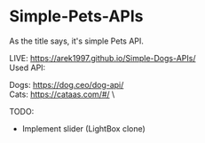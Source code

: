 # Simple-Pets-APIs
As the title says, it's simple Pets API.

LIVE: https://arek1997.github.io/Simple-Dogs-APIs/ \
Used API:

Dogs: https://dog.ceo/dog-api/ \
Cats: https://cataas.com/#/ \


TODO:

- Implement slider (LightBox clone)
